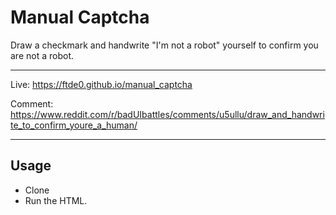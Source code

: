 # Manual Captcha

Draw a checkmark and handwrite "I'm not a robot" yourself to confirm you are not a robot.

---

Live: https://ftde0.github.io/manual_captcha

Comment: https://www.reddit.com/r/badUIbattles/comments/u5ullu/draw_and_handwrite_to_confirm_youre_a_human/

---

## Usage
- Clone
- Run the HTML.